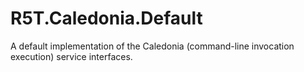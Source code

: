# R5T.Caledonia.Default
A default implementation of the Caledonia (command-line invocation execution) service interfaces.
